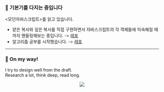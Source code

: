 ### 🦊 기본기를 다지는 중입니다

<모던자바스크립트>를 읽고 있습니다. <br/>
- 얕은 복사와 깊은 복사를 직접 구현하면서 자바스크립트의 각 객체들에 익숙해질 때까지 핸들링해보는 중입니다. -> [레포](https://github.com/yeonwooz/CloneDeep)<br/>
- 알고리즘 공부를 시작했습니다. -> [레포](https://github.com/yeonwooz/Algorithm-JS)  

---

### 🦊 On my way! 

I try to design well from the draft. <br/>
Research a lot, think deep, read long. 


<p align='center'>
  <img src="https://img.shields.io/badge/react_native-%2320232a.svg?style=flat-square&logo=react&logoColor=%2361DAFB"/>
</p>
